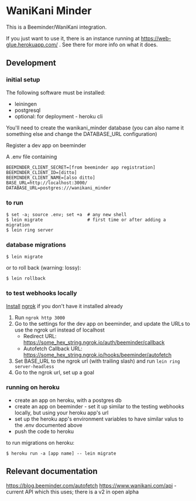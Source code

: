 # WaniKani Minder

This is a Beeminder/WaniKani integration.

If you just want to use it, there is an instance running at https://web-glue.herokuapp.com/ . See there for more info on what it does.

## Development

### initial setup

The following software must be installed:

* leiningen
* postgresql
* optional: for deployment - heroku cli

You'll need to create the wanikani_minder database (you can also name it something else and change the DATABASE_URL configuration)

Register a dev app on beeminder

A .env file containing

    BEEMINDER_CLIENT_SECRET=[from beeminder app registration]
    BEEMINDER_CLIENT_ID=[ditto]
    BEEMINDER_CLIENT_NAME=[also ditto]
    BASE_URL=http://localhost:3000/
    DATABASE_URL=postgres:///wanikani_minder

### to run

    $ set -a; source .env; set +a  # any new shell
    $ lein migrate                 # first time or after adding a migration
    $ lein ring server

### database migrations

    $ lein migrate

or to roll back (warning: lossy):

    $ lein rollback
    
### to test webhooks locally

[Install](https://dashboard.ngrok.com/get-started) [ngrok](https://ngrok.com) if you don't have it installed already

1. Run `ngrok http 3000`
2. Go to the settings for the dev app on beeminder, and update the URLs to use the ngrok url instead of localhost
   - Redirect URL: https://some_hex_string.ngrok.io/auth/beeminder/callback
   - Autofetch Callback URL: https://some_hex_string.ngrok.io/hooks/beeminder/autofetch
3. Set BASE_URL to the ngrok url (with trailing slash) and run `lein ring server-headless`
4. Go to the ngrok url, set up a goal

### running on heroku

* create an app on heroku, with a postgres db
* create an app on beeminder - set it up similar to the testing webhooks locally, but using your heroku app's url
* set up the heroku app's environment variables to have similar valus to the .env documented above
* push the code to heroku

to run migrations on heroku:

    $ heroku run -a [app name] -- lein migrate

## Relevant documentation

https://blog.beeminder.com/autofetch
https://www.wanikani.com/api - current API which this uses; there is a v2 in open alpha

